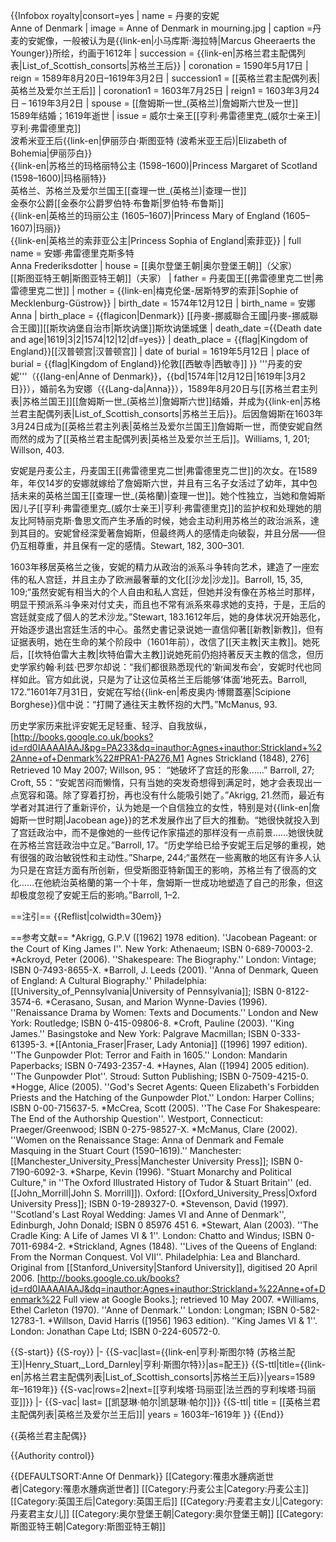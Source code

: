 {{Infobox royalty|consort=yes
| name  = 丹麥的安妮<br>Anne of Denmark
| image = Anne of Denmark in mourning.jpg
| caption =丹麦的安妮像，一般被认为是{{link-en|小马库斯·海拉特|Marcus Gheeraerts the Younger}}所绘，约画于1612年
| succession = {{link-en|苏格兰君主配偶列表|List_of_Scottish_consorts|苏格兰王后}}
| coronation = 1590年5月17日
| reign = 1589年8月20日–1619年3月2日
| succession1 = [[英格兰君主配偶列表|英格兰及爱尔兰王后]]
| coronation1 = 1603年7月25日
| reign1 = 1603年3月24日 – 1619年3月2日
| spouse = [[詹姆斯一世_(英格兰)|詹姆斯六世及一世]]<br>1589年结婚；1619年逝世
| issue = 威尔士亲王[[亨利·弗雷德里克_(威尔士亲王)|亨利·弗雷德里克]]<br/>波希米亚王后{{link-en|伊丽莎白·斯图亚特 (波希米亚王后)|Elizabeth of Bohemia|伊丽莎白}}<br/>{{link-en|苏格兰的玛格丽特公主 (1598–1600)|Princess Margaret of Scotland (1598–1600)|玛格丽特}}<br>英格兰、苏格兰及爱尔兰国王[[查理一世_(英格兰)|查理一世]]<br/>金泰尔公爵[[金泰尔公爵罗伯特·布鲁斯|罗伯特·布鲁斯]]<br>{{link-en|英格兰的玛丽公主 (1605–1607)|Princess Mary of England (1605–1607)|玛丽}}<br>{{link-en|英格兰的索菲亚公主|Princess Sophia of England|索菲亚}}
| full name = 安娜·弗雷德里克斯多特<br>Anna Frederiksdotter
| house = [[奥尔登堡王朝|奥尔登堡王朝]]（父家）<br />[[斯图亚特王朝|斯图亚特王朝]]（夫家）
| father = 丹麦国王[[弗雷德里克二世|弗雷德里克二世]]
| mother = {{link-en|梅克伦堡-居斯特罗的索菲|Sophie of Mecklenburg-Güstrow}}
| birth_date = 1574年12月12日
| birth_name = 安娜<br>Anna
| birth_place = {{flagicon|Denmark}} [[丹麥-挪威聯合王國|丹麥-挪威聯合王國]][[斯坎讷堡自治市|斯坎讷堡]]斯坎讷堡城堡
| death_date ={{Death date and age|1619|3|2|1574|12|12|df=yes}}
| death_place = {{flag|Kingdom of England}}[[汉普顿宫|汉普顿宫]]
| date of burial = 1619年5月12日
| place of burial = {{flag|Kingdom of England}}伦敦[[西敏寺|西敏寺]]
}}
'''丹麦的安妮'''（{{lang-en|Anne of Denmark}}，{{bd|1574年|12月12日|1619年|3月2日}}），婚前名为安娜（{{Lang-da|Anna}}），1589年8月20日与[[苏格兰君主列表|苏格兰国王]][[詹姆斯一世_(英格兰)|詹姆斯六世]]结婚，并成为{{link-en|苏格兰君主配偶列表|List_of_Scottish_consorts|苏格兰王后}}。后因詹姆斯在1603年3月24日成为[[英格兰君主列表|英格兰及爱尔兰国王]]詹姆斯一世，而使安妮自然而然的成为了[[英格兰君主配偶列表|英格兰及爱尔兰王后]]。<ref>Williams, 1, 201; Willson, 403.</ref>

安妮是丹麦公主，丹麦国王[[弗雷德里克二世|弗雷德里克二世]]的次女。在1589年，年仅14岁的安娜就嫁给了詹姆斯六世，并且有三名子女活过了幼年，其中包括未来的英格兰国王[[查理一世_(英格蘭)|查理一世]]。她个性独立，当她和詹姆斯因儿子[[亨利·弗雷德里克_(威尔士亲王)|亨利·弗雷德里克]]的监护权和处理她的朋友比阿特丽克斯·鲁思文而产生矛盾的时候，她会主动利用苏格兰的政治派系，達到其目的。安妮曾经深愛著詹姆斯，但最终两人的感情走向破裂，并且分居——但仍互相尊重，并且保有一定的感情。<ref>Stewart, 182, 300–301.</ref>

1603年移居英格兰之後，安妮的精力从政治的派系斗争转向艺术，建造了一座宏伟的私人宫廷，并且主办了欧洲最奢華的文化[[沙龙|沙龙]]。<ref>Barroll, 15, 35, 109;“虽然安妮有相当大的个人自由和私人宫廷，但她并没有像在苏格兰时那样，明显干预派系斗争来对付丈夫，而且也不常有派系來尋求她的支持，于是，王后的宫廷就变成了個人的艺术沙龙。”Stewart, 183.</ref>1612年后，她的身体状况开始恶化，开始逐步退出宫廷生活的中心。虽然史書记录说她一直信仰著[[新教|新教]]，但有证据表明，她在生命的某个阶段中（1601年前），改信了[[天主教|天主教]]。<ref>她死后，[[坎特伯雷大主教|坎特伯雷大主教]]说她死前仍抱持著反天主教的信念，但历史学家约翰·利兹·巴罗尔却说：“我们都很熟悉现代的‘新闻发布会’，安妮时代也同样如此。官方如此说，只是为了让这位英格兰王后能够‘体面’地死去。Barroll, 172.”1601年7月31日，安妮在写给{{link-en|希皮奥内·博爾蓋塞|Scipione Borghese}}信中说：“打開了通往天主教怀抱的大門。”McManus, 93.</ref>

历史学家历来批评安妮无足轻重、轻浮、自我放纵，<ref>[http://books.google.co.uk/books?id=rd0IAAAAIAAJ&pg=PA233&dq=inauthor:Agnes+inauthor:Strickland+%22Anne+of+Denmark%22#PRA1-PA276,M1 Agnes Strickland (1848), 276] Retrieved 10 May 2007; Willson, 95： “她破坏了宫廷的形象……” Barroll, 27; Croft, 55：“安妮苦闷而懒惰，只有当她的突发奇想得到满足时，她才会表现出一点宽容和蔼。除了穿着打扮，再也没有什么能吸引她了。”Akrigg, 21.</ref>然而，最近有学者对其进行了重新评价，认为她是一个自信独立的女性，特别是对{{link-en|詹姆斯一世时期|Jacobean age}}的艺术发展作出了巨大的推動。<ref>“她很快就投入到了宫廷政治中，而不是像她的一些传记作家描述的那样没有一点前景……她很快就在苏格兰宫廷政治中立足。”Barroll, 17。“历史学给已给予安妮王后足够的重视，她有很强的政治敏锐性和主动性。”Sharpe, 244;“虽然在一些离散的地区有许多人认为只是在宫廷方面有所创新，但受斯图亚特新国王的影响，苏格兰有了很高的文化……在他統治英格蘭的第一个十年，詹姆斯一世成功地塑造了自己的形象，但这却极度忽视了安妮王后的影响。”Barroll, 1–2.</ref>

==注引==
{{Reflist|colwidth=30em}}

==参考文献==
*Akrigg, G.P.V ([1962] 1978 edition). ''Jacobean Pageant: or the Court of King James I''. New York: Athenaeum; ISBN 0-689-70003-2.
*Ackroyd, Peter (2006). ''Shakespeare: The Biography.'' London: Vintage; ISBN 0-7493-8655-X.
*Barroll, J. Leeds (2001). ''Anna of Denmark, Queen of England: A Cultural Biography.'' Philadelphia: [[University_of_Pennsylvania|University of Pennsylvania]]; ISBN 0-8122-3574-6.
*Cerasano, Susan, and Marion Wynne-Davies (1996). ''Renaissance Drama by Women: Texts and Documents.'' London and New York: Routledge; ISBN 0-415-09806-8.
*Croft, Pauline (2003). ''King James.'' Basingstoke and New York: Palgrave Macmillan; ISBN 0-333-61395-3.
*[[Antonia_Fraser|Fraser, Lady Antonia]] ([1996] 1997 edition). ''The Gunpowder Plot: Terror and Faith in 1605.'' London: Mandarin Paperbacks; ISBN 0-7493-2357-4.
*Haynes, Alan ([1994] 2005 edition). ''The Gunpowder Plot''. Stroud: Sutton Publishing; ISBN 0-7509-4215-0.
*Hogge, Alice (2005). ''God's Secret Agents: Queen Elizabeth's Forbidden Priests and the Hatching of the Gunpowder Plot.'' London: Harper Collins; ISBN 0-00-715637-5.
*McCrea, Scott (2005). ''The Case For Shakespeare: The End of the Authorship Question''. Westport, Connecticut: Praeger/Greenwood; ISBN 0-275-98527-X.
*McManus, Clare (2002). ''Women on the Renaissance Stage: Anna of Denmark and Female Masquing in the Stuart Court (1590–1619).'' Manchester: [[Manchester_University_Press|Manchester University Press]]; ISBN 0-7190-6092-3.
*Sharpe, Kevin (1996). "Stuart Monarchy and Political Culture," in ''The Oxford Illustrated History of Tudor & Stuart Britain'' (ed. [[John_Morrill|John S. Morrill]]). Oxford: [[Oxford_University_Press|Oxford University Press]]; ISBN 0-19-289327-0.
*Stevenson, David (1997). ''Scotland's Last Royal Wedding: James VI and Anne of Denmark'', Edinburgh, John Donald; ISBN 0 85976 451 6.
*Stewart, Alan (2003). ''The Cradle King: A Life of James VI & 1''. London: Chatto and Windus; ISBN 0-7011-6984-2.
*Strickland, Agnes (1848). ''Lives of the Queens of England: From the Norman Conquest. Vol VII''. Philadelphia: Lea and Blanchard. Original from [[Stanford_University|Stanford University]], digitised 20 April 2006. [http://books.google.co.uk/books?id=rd0IAAAAIAAJ&dq=inauthor:Agnes+inauthor:Strickland+%22Anne+of+Denmark%22 Full view at Google Books.]; retrieved 10 May 2007.
*Williams, Ethel Carleton (1970). ''Anne of Denmark.'' London: Longman; ISBN 0-582-12783-1.
*Willson, David Harris ([1956] 1963 edition). ''King James VI & 1''. London: Jonathan Cape Ltd; ISBN 0-224-60572-0.


{{S-start}}
{{S-roy}}
|-
{{S-vac|last={{link-en|亨利·斯图尔特 (苏格兰配王)|Henry_Stuart,_Lord_Darnley|亨利·斯图尔特}}|as=配王}}
{{S-ttl|title={{link-en|苏格兰君主配偶列表|List_of_Scottish_consorts|苏格兰王后}}|years=1589年–1619年}}
{{S-vac|rows=2|next=[[亨利埃塔·玛丽亚|法兰西的亨利埃塔·玛丽亚]]}}
|-
{{S-vac| last= [[凯瑟琳·帕尔|凯瑟琳·帕尔]]}}
{{S-ttl| title = [[英格兰君主配偶列表|英格兰及爱尔兰王后]]| years = 1603年–1619年 }}
{{End}}

{{英格兰君主配偶}}

{{Authority control}}

{{DEFAULTSORT:Anne Of Denmark}}
[[Category:罹患水腫病逝世者|Category:罹患水腫病逝世者]]
[[Category:丹麦公主|Category:丹麦公主]]
[[Category:英国王后|Category:英国王后]]
[[Category:丹麦君主女儿|Category:丹麦君主女儿]]
[[Category:奥尔登堡王朝|Category:奥尔登堡王朝]]
[[Category:斯图亚特王朝|Category:斯图亚特王朝]]